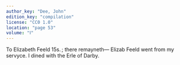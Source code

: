 ```yaml
---
author_key: "Dee, John"
edition_key: "compilation"
license: "CC0 1.0"
location: "page 53"
volume: "Ⅰ"
---
```

To Elizabeth Feeld 15s. ; there remayneth— Elizab Feeld went from my servyce.
I dined with the Erle of Darby.
